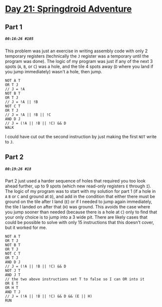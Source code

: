 # [Day 21: Springdroid Adventure](https://adventofcode.com/2019/day/21)

## Part 1

##### `00:16:26 #105`

This problem was just an exercise in writing assembly code with only 2 temporary registers (technically the `J` register was a temporary until the program was done). The logic of my program was just if any of the next 3 spots (`A`, `B`, or `C`) was a hole, and the tile 4 spots away (`D` where you land if you jump immediately) wasn't a hole, then jump.

```
NOT A T
OR T J
// J = !A
NOT B T
OR T J
// J = !A || !B
NOT C T
OR T J
// J = !A || !B || !C
AND D J
// J = (!A || !B || !C) && D
WALK
```

I could have cut out the second instruction by just making the first `NOT` write to `J`.

## Part 2

##### `00:19:26 #18`

Part 2 just used a harder sequence of holes that required you too look ahead further, up to 9 spots (which new read-only registers `E` through `I`). The logic of my program was to start with my solution for part 1 (if a hole in `A` `B` or `C` and ground at `D`), and add in the condition that either there must be ground on the tile after I land (`E`) or if I needed to jump again immediately, the tile I landed on after that (`H`) was ground. This avoids the case where you jump sooner than needed (because there is a hole at `C`) only to find that your only choice is to jump into a 3 wide pit. There are likely cases that could be possible to solve with only 15 instructions that this doesn't cover, but it worked for me.

```
NOT A T
OR T J
NOT B T
OR T J
NOT C T
OR T J
AND D J
// J = (!A || !B || !C) && D
NOT J T
AND J T
// the two above instructions set T to false so I can OR into it
OR E T
OR H T
AND T J
// J = (!A || !B || !C) && D && (E || H)
RUN
```
